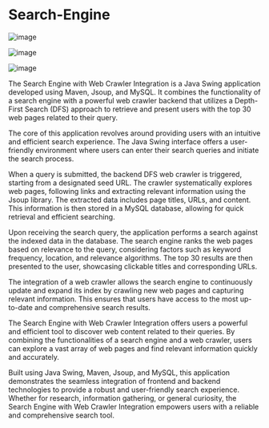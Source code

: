 # Search-Engine

![image](https://github.com/kd1120/search-engine/assets/121998675/95598e85-b78c-4789-a440-37297d756520)




![image](https://github.com/kd1120/search-engine/assets/121998675/7d8b5a36-2180-4c22-abb2-5d643c5f96a2)




![image](https://github.com/kd1120/search-engine/assets/121998675/52a6af5e-fc73-499c-b973-10ff475411cb)


The Search Engine with Web Crawler Integration is a Java Swing application developed using Maven, Jsoup, and MySQL. It combines the functionality of a search engine with a powerful web crawler backend that utilizes a Depth-First Search (DFS) approach to retrieve and present users with the top 30 web pages related to their query.

The core of this application revolves around providing users with an intuitive and efficient search experience. The Java Swing interface offers a user-friendly environment where users can enter their search queries and initiate the search process. 

When a query is submitted, the backend DFS web crawler is triggered, starting from a designated seed URL. The crawler systematically explores web pages, following links and extracting relevant information using the Jsoup library. The extracted data includes page titles, URLs, and content. This information is then stored in a MySQL database, allowing for quick retrieval and efficient searching.

Upon receiving the search query, the application performs a search against the indexed data in the database. The search engine ranks the web pages based on relevance to the query, considering factors such as keyword frequency, location, and relevance algorithms. The top 30 results are then presented to the user, showcasing clickable titles and corresponding URLs.

The integration of a web crawler allows the search engine to continuously update and expand its index by crawling new web pages and capturing relevant information. This ensures that users have access to the most up-to-date and comprehensive search results.

The Search Engine with Web Crawler Integration offers users a powerful and efficient tool to discover web content related to their queries. By combining the functionalities of a search engine and a web crawler, users can explore a vast array of web pages and find relevant information quickly and accurately.

Built using Java Swing, Maven, Jsoup, and MySQL, this application demonstrates the seamless integration of frontend and backend technologies to provide a robust and user-friendly search experience. Whether for research, information gathering, or general curiosity, the Search Engine with Web Crawler Integration empowers users with a reliable and comprehensive search tool.
